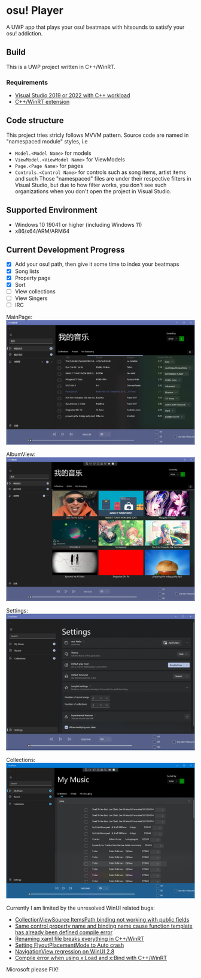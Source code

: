 # osu! Player
A UWP app that plays your osu! beatmaps with hitsounds to satisfy your osu! addiction.

## Build
This is a UWP project written in C++/WinRT. 

### Requirements
- [Visual Studio 2019 or 2022 with C++ workload](https://visualstudio.microsoft.com/vs/)
- [C++/WinRT extension](https://marketplace.visualstudio.com/items?itemName=CppWinRTTeam.cppwinrt101804264)

## Code structure
This project tries stricly follows MVVM pattern. 
Source code are named in "namespaced module" styles, i.e 
- `Model.<Model Name>` for models
- `ViewModel.<ViewModel Name>` for ViewModels
- `Page.<Page Name>` for pages
- `Controls.<Control Name>` for controls such as song items, artist items and such 
Those "namespaced" files are under their respective filters in Visual Studio, but due to how filter works, 
you don't see such organizations when you don't open the project in Visual Studio.

## Supported Environment
- Windows 10 19041 or higher (including Windows 11)
- x86/x64/ARM/ARM64

## Current Development Progress
- [x] Add your osu! path, then give it some time to index your beatmaps
- [x] Song lists
- [x] Property page
- [x] Sort
- [ ] View collections
- [ ] View Singers
- [ ] IRC 

MainPage:
![](screenshots/MainPage.png)

AlbumView:
![](screenshots/AlbumView.png)

Settings:
![](screenshots/Settings.png)

Collections:
![](screenshots/Collections.png)

Currently I am limited by the unresolved WinUI related bugs:
- [CollectionViewSource ItemsPath binding not working with public fields](https://github.com/microsoft/microsoft-ui-xaml/issues/6619)
- [Same control property name and binding name cause function template has already been defined compile error](https://github.com/microsoft/microsoft-ui-xaml/issues/7313)
- [Renaming xaml file breaks everything in C++/WinRT](https://github.com/microsoft/microsoft-ui-xaml/issues/7365)
- [Setting FlyoutPlacementMode to Auto crash](https://github.com/microsoft/microsoft-ui-xaml/issues/7384)
- [NavigationView regression on WinUI 2.8](https://github.com/microsoft/microsoft-ui-xaml/issues/7533)
- [Compile error when using x:Load and x:Bind with C++/WinRT](https://github.com/microsoft/microsoft-ui-xaml/issues/7579)


Microsoft please FIX!